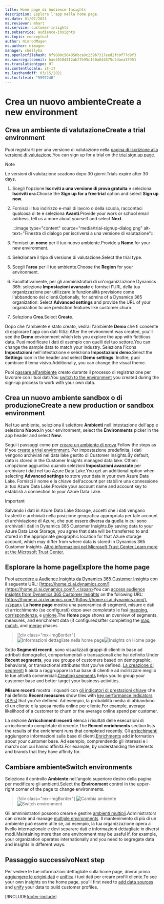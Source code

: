 ```yaml
---
title: Home page di Audience Insights
description: Esplora l'app nella home page.
ms.date: 01/07/2021
ms.reviewer: mhart
ms.service: customer-insights
ms.subservice: audience-insights
ms.topic: conceptual
author: NimrodMagen
ms.author: nimagen
manager: shellyha
ms.openlocfilehash: bf9080c564850bca0c239b7317eed2fc0f77d9f3
ms.sourcegitcommit: bae40184312ab27b95c140a044875c2daea37951
ms.translationtype: HT
ms.contentlocale: it-IT
ms.lasthandoff: 03/15/2021
ms.locfileid: "5597240"
---
```

# <a name="create-a-new-environment"></a><span data-ttu-id="bf8b0-103">Crea un nuovo ambiente</span><span class="sxs-lookup"><span data-stu-id="bf8b0-103">Create a new environment</span></span>

## <a name="create-a-trial-environment"></a><span data-ttu-id="bf8b0-104">Crea un ambiente di valutazione</span><span class="sxs-lookup"><span data-stu-id="bf8b0-104">Create a trial environment</span></span>

<span data-ttu-id="bf8b0-105">Puoi registrarti per una versione di valutazione nella [pagina di iscrizione alla versione di valutazione](https://dynamics.microsoft.com/get-started/free-trial/?appname=customerinsights).</span><span class="sxs-lookup"><span data-stu-id="bf8b0-105">You can sign up for a trial on the [trial sign up page](https://dynamics.microsoft.com/get-started/free-trial/?appname=customerinsights).</span></span> 

> [!NOTE]
> <span data-ttu-id="bf8b0-106">Le versioni di valutazione scadono dopo 30 giorni.</span><span class="sxs-lookup"><span data-stu-id="bf8b0-106">Trials expire after 30 days.</span></span>

1. <span data-ttu-id="bf8b0-107">Scegli l'opzione **Iscriviti a una versione di prova gratuita** e seleziona **Iscriviti ora**.</span><span class="sxs-lookup"><span data-stu-id="bf8b0-107">Choose the **Sign up for a free trial** option and select **Sign up now**.</span></span>

1. <span data-ttu-id="bf8b0-108">Fornisci il tuo indirizzo e-mail di lavoro o della scuola, raccontaci qualcosa di te e seleziona **Avanti**.</span><span class="sxs-lookup"><span data-stu-id="bf8b0-108">Provide your work or school email address, tell us a more about yourself and select **Next**.</span></span>

   :::image type="content" source="media/trial-signup-dialog.png" alt-text="Finestra di dialogo per iscriversi a una versione di valutazione":::

1. <span data-ttu-id="bf8b0-110">Fornisci un **nome** per il tuo nuovo ambiente.</span><span class="sxs-lookup"><span data-stu-id="bf8b0-110">Provide a **Name** for your new environment.</span></span> 

1. <span data-ttu-id="bf8b0-111">Selezionare il tipo di versione di valutazione.</span><span class="sxs-lookup"><span data-stu-id="bf8b0-111">Select the trial type.</span></span>

1. <span data-ttu-id="bf8b0-112">Scegli l'**area** per il tuo ambiente.</span><span class="sxs-lookup"><span data-stu-id="bf8b0-112">Choose the **Region** for your environment.</span></span>

1. <span data-ttu-id="bf8b0-113">Facoltativamente, per gli amministratori di un'organizzazione Dynamics 365: seleziona **Impostazioni avanzate** e fornisci l'URL della tua organizzazione per utilizzare le funzionalità previsione come l'abbandono dei clienti.</span><span class="sxs-lookup"><span data-stu-id="bf8b0-113">Optionally, for admins of a Dynamics 365 organization: Select **Advanced settings** and provide the URL of your organization to use prediction features like customer churn.</span></span>

1. <span data-ttu-id="bf8b0-114">Seleziona **Crea**.</span><span class="sxs-lookup"><span data-stu-id="bf8b0-114">Select **Create**.</span></span> 

<span data-ttu-id="bf8b0-115">Dopo che l'ambiente è stato creato, vedrai l'ambiente **Demo** che ti consente di esplorare l'app con dati fittizi.</span><span class="sxs-lookup"><span data-stu-id="bf8b0-115">After the environment was created, you'll see the **Demo** environment which lets you explore the app with fictitious data.</span></span> <span data-ttu-id="bf8b0-116">Puoi modificare i dati di esempio con quelli del tuo settore.</span><span class="sxs-lookup"><span data-stu-id="bf8b0-116">You can change the sample data to match your industry.</span></span> <span data-ttu-id="bf8b0-117">Seleziona l'icona **Impostazioni** nell'intestazione e seleziona **Impostazioni demo**.</span><span class="sxs-lookup"><span data-stu-id="bf8b0-117">Select the **Settings** icon in the header and select **Demo settings**.</span></span> <span data-ttu-id="bf8b0-118">Inoltre, puoi cambiare il tema visivo.</span><span class="sxs-lookup"><span data-stu-id="bf8b0-118">Additionally, you can change the visual theme.</span></span> 

<span data-ttu-id="bf8b0-119">Puoi [passare all'ambiente](#switch-environments) creato durante il processo di registrazione per lavorare con i tuoi dati.</span><span class="sxs-lookup"><span data-stu-id="bf8b0-119">You [switch to the environment](#switch-environments) you created during the sign-up process to work with your own data.</span></span>

## <a name="create-a-new-production-or-sandbox-environment"></a><span data-ttu-id="bf8b0-120">Crea un nuovo ambiente sandbox o di produzione</span><span class="sxs-lookup"><span data-stu-id="bf8b0-120">Create a new production or sandbox environment</span></span>

<span data-ttu-id="bf8b0-121">Nel tuo ambiente, seleziona il selettore **Ambienti** nell'intestazione dell'app e seleziona **Nuovo**.</span><span class="sxs-lookup"><span data-stu-id="bf8b0-121">In your environment, select the **Environments** picker in the app header and select **New**.</span></span>

<span data-ttu-id="bf8b0-122">Segui i passaggi come per [creare un ambiente di prova](#create-a-trial-environment).</span><span class="sxs-lookup"><span data-stu-id="bf8b0-122">Follow the steps as if you [create a trial environment](#create-a-trial-environment).</span></span> <span data-ttu-id="bf8b0-123">Per impostazione predefinita, i dati vengono archiviati nel data lake gestito di Customer Insights.</span><span class="sxs-lookup"><span data-stu-id="bf8b0-123">By default, data is stored in the Customer Insights managed data lake.</span></span> <span data-ttu-id="bf8b0-124">Ottieni un'opzione aggiuntiva quando selezioni **Impostazioni avanzate** per archiviare i dati nel tuo Azure Data Lake.</span><span class="sxs-lookup"><span data-stu-id="bf8b0-124">You get an additional option when selecting **Advanced settings** to store your data in your own Azure Data Lake.</span></span> <span data-ttu-id="bf8b0-125">Fornisci il nome e la chiave dell'account per stabilire una connessione al tuo Azure Data Lake.</span><span class="sxs-lookup"><span data-stu-id="bf8b0-125">Provide your account name and account key to establish a connection to your Azure Data Lake.</span></span> 

> [!IMPORTANT]
> <span data-ttu-id="bf8b0-126">Salvando i dati in Azure Data Lake Storage, accetti che i dati vengano trasferiti e archiviati nella posizione geografica appropriata per tale account di archiviazione di Azure, che può essere diversa da quella in cui sono archiviati i dati in Dynamics 365 Customer Insights.</span><span class="sxs-lookup"><span data-stu-id="bf8b0-126">By saving data to your Azure Data Lake Storage, you agree that data will be transferred to and stored in the appropriate geographic location for that Azure storage account, which may differ from where data is stored in Dynamics 365 Customer Insights.</span></span> [<span data-ttu-id="bf8b0-127">Altre informazioni nel Microsoft Trust Center.</span><span class="sxs-lookup"><span data-stu-id="bf8b0-127">Learn more at the Microsoft Trust Center.</span></span>](https://www.microsoft.com/trust-center)

## <a name="explore-the-home-page"></a><span data-ttu-id="bf8b0-128">Esplorare la home page</span><span class="sxs-lookup"><span data-stu-id="bf8b0-128">Explore the home page</span></span>

<span data-ttu-id="bf8b0-129">Puoi [accedere a Audience Insights da Dynamics 365 Customer Insights](https://home.ci.ai.dynamics.com/) con il seguente URL: [https://home.ci.ai.dynamics.com/](https://home.ci.ai.dynamics.com/).</span><span class="sxs-lookup"><span data-stu-id="bf8b0-129">You can [access audience insights from Dynamics 365 Customer Insights](https://home.ci.ai.dynamics.com/) on the following URL: [https://home.ci.ai.dynamics.com/](https://home.ci.ai.dynamics.com/).</span></span>
<span data-ttu-id="bf8b0-130">La **home page** mostra una panoramica di segmenti, misure e dati di arricchimento (se configurati) dopo aver completato le fasi [mapping](map-entities.md), [corrispondenza](match-entities.md), e [unione](merge-entities.md).</span><span class="sxs-lookup"><span data-stu-id="bf8b0-130">The **Home** page shows an overview of segments, measures, and enrichment data (if configured)after completing the [map](map-entities.md), [match](match-entities.md), and [merge](merge-entities.md) phases.</span></span>

> [!div class="mx-imgBorder"] 
> <span data-ttu-id="bf8b0-131">![Informazioni dettagliate nella home page](media/home-page-insights.png "Informazioni dettagliate nella home page")</span><span class="sxs-lookup"><span data-stu-id="bf8b0-131">![Insights on Home page](media/home-page-insights.png "Insights on Home page")</span></span>

<span data-ttu-id="bf8b0-132">Sotto **Segmenti recenti**, sono visualizzati gruppi di clienti in base ad attributi demografici, comportamentali o transazionali che hai definito.</span><span class="sxs-lookup"><span data-stu-id="bf8b0-132">Under **Recent segments**, you see groups of customers based on demographic, behavioral, or transactional attributes that you've defined.</span></span> <span data-ttu-id="bf8b0-133">[La creazione di segmenti](segments.md) ti aiuta a raggruppare la tua base di clienti e ad indirizzare meglio le tue attività commerciali.</span><span class="sxs-lookup"><span data-stu-id="bf8b0-133">[Creating segments](segments.md) helps you to group your customer base and better target your business activities.</span></span>

<span data-ttu-id="bf8b0-134">**Misure recenti** mostra i riquadri con [gli indicatori di prestazioni chiave](measures.md) che hai definito.</span><span class="sxs-lookup"><span data-stu-id="bf8b0-134">**Recent measures** show tiles with [key performance indicators (KPIs)](measures.md) that you've defined.</span></span> <span data-ttu-id="bf8b0-135">Ad esempio, la probabilità media di abbandono di un cliente o la spesa media online per cliente.</span><span class="sxs-lookup"><span data-stu-id="bf8b0-135">For example, average likelihood of a customer to churn or the average online spend per customer.</span></span>

<span data-ttu-id="bf8b0-136">La sezione **Arricchimenti recenti** elenca i risultati delle esecuzioni di arricchimento completate di recente.</span><span class="sxs-lookup"><span data-stu-id="bf8b0-136">The **Recent enrichments** section lists the results of the enrichment runs that completed recently.</span></span> <span data-ttu-id="bf8b0-137">Gli [arricchimenti](enrichment-hub.md) aggiungono informazioni sulla base di clienti.</span><span class="sxs-lookup"><span data-stu-id="bf8b0-137">[Enrichments](enrichment-hub.md) add information about your customer base.</span></span> <span data-ttu-id="bf8b0-138">Ad esempio, comprendendo gli interessi e i marchi con cui hanno affinità.</span><span class="sxs-lookup"><span data-stu-id="bf8b0-138">For example, by understanding the interests and brands that they have affinity for.</span></span>

## <a name="switch-environments"></a><span data-ttu-id="bf8b0-139">Cambiare ambiente</span><span class="sxs-lookup"><span data-stu-id="bf8b0-139">Switch environments</span></span>

<span data-ttu-id="bf8b0-140">Seleziona il controllo **Ambiente** nell'angolo superiore destro della pagina per modificare gli ambienti.</span><span class="sxs-lookup"><span data-stu-id="bf8b0-140">Select the **Environment** control in the upper-right corner of the page to change environments.</span></span>

> [!div class="mx-imgBorder"] 
> <span data-ttu-id="bf8b0-141">![Cambia ambiente](media/home-page-environment-switcher.png "Cambia ambiente")</span><span class="sxs-lookup"><span data-stu-id="bf8b0-141">![Switch environment](media/home-page-environment-switcher.png "Switch environment")</span></span>

<span data-ttu-id="bf8b0-142">Gli amministratori possono creare e gestire [ambienti multipli](manage-environments.md).</span><span class="sxs-lookup"><span data-stu-id="bf8b0-142">Administrators can create and manage [multiple environments](manage-environments.md).</span></span> <span data-ttu-id="bf8b0-143">Il mantenimento di più di un ambiente può essere utile se, ad esempio, la tua organizzazione opera a livello internazionale e devi separare dati e informazioni dettagliate in diversi modi.</span><span class="sxs-lookup"><span data-stu-id="bf8b0-143">Maintaining more than one environment may be useful if, for example, your organization operates internationally and you need to segregate data and insights in different ways.</span></span>

## <a name="next-step"></a><span data-ttu-id="bf8b0-144">Passaggio successivo</span><span class="sxs-lookup"><span data-stu-id="bf8b0-144">Next step</span></span>

<span data-ttu-id="bf8b0-145">Per vedere le tue informazioni dettagliate sulla home page, dovrai prima [aggiungere le origini dati](data-sources.md) e [unifica](data-unification.md) i tuoi dati per creare profili cliente.</span><span class="sxs-lookup"><span data-stu-id="bf8b0-145">To see your own insights on the home page, you'll first need to [add data sources](data-sources.md) and [unify](data-unification.md) your data to build customer profiles.</span></span>


[!INCLUDE[footer-include](../includes/footer-banner.md)]